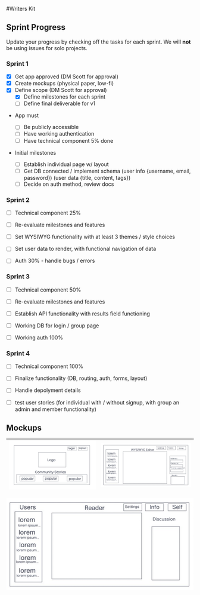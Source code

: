 #Writers Kit

<!---
*** WHEN YOU ARE UP AND RUNNING, DELETE EVERYTHING ABOVE ME EXCEPT THE VERY TOP LINE. ***
*** RENAME THE TOP LINE WITH YOUR PROJECT NAME. ***
-->

## Sprint Progress

Update your progress by checking off the tasks for each sprint. We will **not** be using issues for solo projects.

### Sprint 1

- [X] Get app approved (DM Scott for approval)
- [x] Create mockups (physical paper, low-fi)
- [X] Define scope (DM Scott for approval)
  - [x] Define milestones for each sprint
  - [ ] Define final deliverable for v1
- App must

  - [ ] Be publicly accessible
  - [ ] Have working authentication
  - [ ] Have technical component 5% done

- Initial milestones
  - [ ] Establish individual page w/ layout
  - [ ] Get DB connected / implement schema (user info {username, email, password}) (user data {title, content, tags})
  - [ ] Decide on auth method, review docs

### Sprint 2

- [ ] Technical component 25%
- [ ] Re-evaluate milestones and features

- [ ] Set WYSIWYG functionality with at least 3 themes / style choices
- [ ] Set user data to render, with functional navigation of data
- [ ] Auth 30% - handle bugs / errors

### Sprint 3

- [ ] Technical component 50%
- [ ] Re-evaluate milestones and features

- [ ] Establish API functionality with results field functioning
- [ ] Working DB for login / group page
- [ ] Working auth 100%

### Sprint 4

- [ ] Technical component 100%

- [ ] Finalize functionality (DB, routing, auth, forms, layout)
- [ ] Handle depolyment details
- [ ] test user stories (for individual with / without signup, with group an admin and member functionality)

## Mockups

| ![Home](images/home.jpg) | ![Individual](images/individual.jpg) |
| ------------------------ | ------------------------------------ |

![Group](images/group.jpg)
